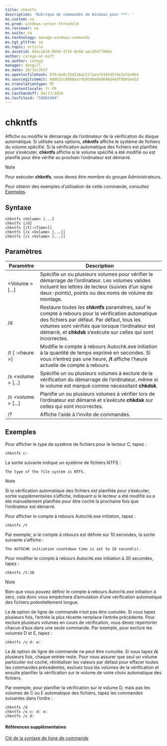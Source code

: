 ```yaml
---
title: chkntfs
description: 'Rubrique de commandes de Windows pour ***- '
ms.custom: na
ms.prod: windows-server-threshold
ms.reviewer: na
ms.suite: na
ms.technology: manage-windows-commands
ms.tgt_pltfrm: na
ms.topic: article
ms.assetid: 93eca810-8699-4716-8e9d-aecd54f704be
author: coreyp-at-msft
ms.author: coreyp
manager: dongill
ms.date: 10/16/2017
ms.openlocfilehash: 876c0e0c254216ac217aea7d165d5f4e3a7da9b4
ms.sourcegitcommit: 0d0b32c8986ba7db9536e0b8648d4ddf9b03e452
ms.translationtype: MT
ms.contentlocale: fr-FR
ms.lasthandoff: 04/17/2019
ms.locfileid: "59861990"
---
```

# <a name="chkntfs"></a>chkntfs



Affiche ou modifie le démarrage de l’ordinateur de la vérification du disque automatique. Si utilisée sans options, **chkntfs** affiche le système de fichiers du volume spécifié. Si la vérification automatique des fichiers est planifiée pour s’exécuter, **chkntfs** affiche si le volume spécifié a été modifié ou est planifié pour être vérifié au prochain l’ordinateur est démarré.

> [!NOTE]
> Pour exécuter **chkntfs**, vous devez être membre du groupe Administrateurs.

Pour obtenir des exemples d’utilisation de cette commande, consultez [Exemples](#BKMK_examples).

## <a name="syntax"></a>Syntaxe

```
chkntfs <Volume> [...]
chkntfs [/d]
chkntfs [/t[:<Time>]]
chkntfs [/x <Volume> [...]]
chkntfs [/c <Volume> [...]]
```

## <a name="parameters"></a>Paramètres

|Paramètre|Description|
|---------|-----------|
|\<Volume > [...]|Spécifie un ou plusieurs volumes pour vérifier le démarrage de l’ordinateur. Les volumes valides incluent les lettres de lecteur (suivies d’un signe deux-points), points ou des noms de volume de montage.|
|/d|Restaure toutes les **chkntfs** paramètres, sauf le compte à rebours pour la vérification automatique des fichiers par défaut. Par défaut, tous les volumes sont vérifiés que lorsque l’ordinateur est démarré, et **chkdsk** s’exécute sur celles qui sont incorrectes.|
|/t [ :\<heure >]|Modifie le compte à rebours Autochk.exe initiation à la quantité de temps exprimé en secondes. Si vous n’entrez pas une heure, **/t** affiche l’heure actuelle de compte à rebours.|
|/x \<volume > [...]|Spécifie un ou plusieurs volumes à exclure de la vérification du démarrage de l’ordinateur, même si le volume est marqué comme nécessitant **chkdsk**.|
|/c \<volume > [...]|Planifie un ou plusieurs volumes à vérifier lors de l’ordinateur est démarré et s’exécute **chkdsk** sur celles qui sont incorrectes.|
|/?|Affiche l'aide à l'invite de commandes.|

## <a name="BKMK_examples"></a>Exemples

Pour afficher le type de système de fichiers pour le lecteur C, tapez :
```
chkntfs c:
```
La sortie suivante indique un système de fichiers NTFS :
```
The type of the file system is NTFS.
```

> [!NOTE]
> Si la vérification automatique des fichiers est planifiée pour s’exécuter, sortie supplémentaires s’affiche, indiquant si le lecteur a été modifié ou a été manuellement planifiée pour être coché la prochaine fois que l’ordinateur est démarré.

Pour afficher le compte à rebours Autochk.exe initiation, tapez :
```
chkntfs /t
```
Par exemple, si le compte à rebours est définie sur 10 secondes, la sortie suivante s’affiche :
```
The AUTOCHK initiation countdown time is set to 10 second(s).
```
Pour modifier le compte à rebours Autochk.exe initiation à 30 secondes, tapez :
```
chkntfs /t:30
```

> [!NOTE]
> Bien que vous pouvez définir le compte à rebours Autochk.exe initiation à zéro, cela donc vous empêchera d’annulation d’une vérification automatique des fichiers potentiellement longue.

Le **/x** option de ligne de commande n’est pas être cumulée. Si vous tapez plusieurs fois, l’entrée la plus récente remplace l’entrée précédente. Pour exclure plusieurs volumes en cours de vérification, vous devez répertorier chacun d’eux dans une seule commande. Par exemple, pour exclure les volumes D et E, tapez :
```
chkntfs /x d: e:
```
Le **/c** option de ligne de commande ne peut être cumulée. Si vous tapez **/c** plusieurs fois, chaque entrée reste. Pour vous assurer que seul un volume particulier est coché, réinitialiser les valeurs par défaut pour effacer toutes les commandes précédentes, excluez tous les volumes de la vérification et ensuite planifier la vérification sur le volume de votre choix automatique des fichiers.

Par exemple, pour planifier la vérification sur le volume D, mais pas les volumes de C ou E automatique des fichiers, tapez les commandes suivantes dans l’ordre :
```
chkntfs /d
chkntfs /x c: d: e:
chkntfs /c d:
```

#### <a name="additional-references"></a>Références supplémentaires

[Clé de la syntaxe de ligne de commande](command-line-syntax-key.md)